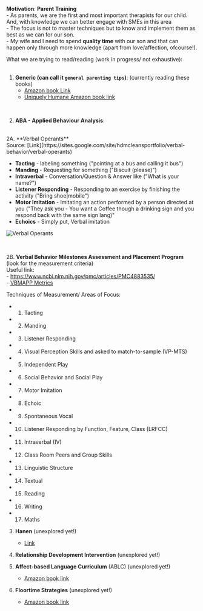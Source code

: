 **Motivation**: **Parent Training** <br>
    - As parents,   we are the first and most important therapists for our child. And, with knowledge we can better engage with SMEs in this area <br>
    - The focus is not to master techniques but to know and implement them as best as we can for our son. <br>
    - My wife and I need to spend **quality time** with our son and that can happen only through more knowledge (apart from love/affection, ofcourse!). <br>

What we are trying to read/reading (work in progress/ not exhaustive): <br>
<br>
1. **Generic (can call it `general parenting tips`)**: (currently reading these books) <br>
    - [Amazon book Link](https://www.amazon.com/World-Difference-Ultimate-Handbook-Parenting/dp/1639047972) <br>
    - [Uniquely Humane Amazon book link](https://www.amazon.com/Uniquely-Human-Different-Seeing-Autism/dp/1476776245/ref=sr_1_1?dchild=1&keywords=uniquely+human&qid=1634733348&qsid=147-8342270-8237523&s=books&sr=1-1&sres=1476776245%2C0812994868%2C1982193891%2C1684033888%2C0393714845%2CB00L9AY254%2C1647398312%2CB00FML0QOM%2CB07NF681RS%2C0062270451%2C1541647149%2CB07T4H92H7%2C1629145076%2C1878424505%2C1641521236%2C1641522968&srpt=ABIS_BOOK) <br>
<br>

2. **ABA - Applied Behaviour Analysis**: 
<br>
   2A. **Verbal Operants** <br>
   Source: [Link](https://sites.google.com/site/hdmcleansportfolio/verbal-behavior/verbal-operants) <br>
   
   - **Tacting** - labeling something ("pointing at a bus and calling it bus") <br>
   - **Manding** - Requesting for something ("Biscuit (please)") <br>
   - **Intraverbal** - Conversation/Question & Answer like ("What is your name?") <br>
   - **Listener Responding** - Responding to an exercise by finishing the activity ("Bring shoe|mobile")<br>
   - **Motor Imitation** - Imitating an action performed by a person directed at you ("They ask you - You want a Coffee though a drinking sign and you respond back with the same sign lang)" <br>
   - **Echoics** - Simply put, Verbal imitation <br>
   
   ![Verbal Operants](https://sites.google.com/site/hdmcleansportfolio/_/rsrc/1472859488886/verbal-behavior/verbal-operants/Capture2.PNG)
   
   <br>
   
   2B. **Verbal Behavior Milestones Assessment and Placement Program** (look for the measurement criteria) <br>
    Useful link: <br>
    - https://www.ncbi.nlm.nih.gov/pmc/articles/PMC4883535/ <br>
    - [VBMAPP Metrics](https://www.verbalbeginnings.com/aba-blog/vbmapp/#:~:text=Visual%20perceptual%20skills%20and%20matching,MTS%20(matching%20visual%20stimuli).)
    
   Techniques of Measurement/ Areas of Focus: <br>
   - 1. Tacting <br>
   - 2. Manding <br>
   - 3. Listener Responding <br>
   - 4. Visual Perception Skills and asked to match-to-sample (VP-MTS) <br>
   - 5. Independent Play <br>
   - 6. Social Behavior and Social Play <br>
   - 7. Motor Imitation <br>
   - 8. Echoic <br>
   - 9. Spontaneous Vocal <br>
   - 10. Listener Responding by Function, Feature, Class (LRFCC) <br>
   - 11. Intraverbal (IV)<br>
   - 12. Class Room Peers and Group Skills <br>
   - 13. Linguistic Structure <br>
   - 14. Textual <br>
   - 15. Reading <br>
   - 16. Writing <br>
   - 17. Maths


3. **Hanen** (unexplored yet!) <br>
    - [Link](http://www.hanen.org/About-Us/What-We-Do/Early-Childhood-Autism.aspx) <br>

4. **Relationship Development Intervention** (unexplored yet!) <br>

5. **Affect-based Language Curriculum** (ABLC) (unexplored yet!) <br>
    - [Amazon book link](https://www.google.com/url?sa=t&rct=j&q=&esrc=s&source=web&cd=&cad=rja&uact=8&ved=2ahUKEwjW_4DU_NjzAhVS7XMBHYBdDncQFnoECAMQAQ&url=https%3A%2F%2Fwww.amazon.com%2FAffect-Based-Language-Curriculum-ABLC-Second%2Fdp%2F0972892591&usg=AOvVaw14XRFq8HONknMS7QgWzJlP) <br>

6. **Floortime Strategies** (unexplored yet!) <br>
    - [Amazon book link](https://www.amazon.com/Engaging-Autism-Floortime-Approach-Communicate/dp/0738210943/ref=pd_sbs_1/147-8342270-8237523?pd_rd_w=yXibj&pf_rd_p=3676f086-9496-4fd7-8490-77cf7f43f846&pf_rd_r=TE4FZKHV1YAMBE1QHJJS&pd_rd_r=fd936c73-bb2b-42c4-9bd5-b409846a50e5&pd_rd_wg=Yfowl&pd_rd_i=0738210943&psc=1)   
